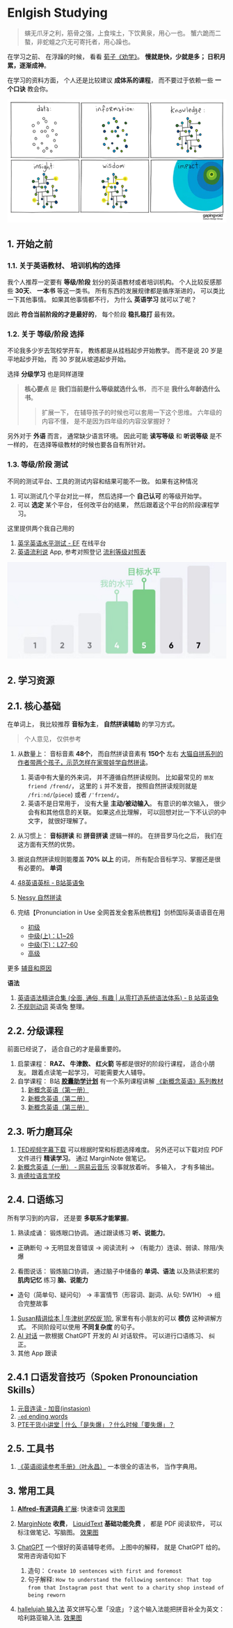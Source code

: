 # Enlgish Studying

> 螾无爪牙之利，筋骨之强，上食埃土，下饮黄泉，用心一也。
> 蟹六跪而二螯，非蛇蟺之穴无可寄托者，用心躁也。

在学习之前、 在浮躁的时候， 看看 [荀子《劝学》](https://www.bilibili.com/video/BV1aP411W7Dq/)。 **慢就是快，少就是多； 日积月累，逐渐成神**。

在学习的资料方面， 个人还是比较建议 **成体系的课程**， 而不要过于依赖一些 **一个口诀** 教会你。

![](./docs/img/data-information-knowleage-insight-wisdom-impact.jpg)

## 1. 开始之前

### 1.1. 关于英语教材、 培训机构的选择

我个人推荐一定要有 **等级/阶段** 划分的英语教材或者培训机构。 个人比较反感那些 **30天**、 **一本书** 等这一类书。 
所有东西的发展规律都是循序渐进的， 可以类比一下其他事情。 如果其他事情都不行， 为什么 **英语学习** 就可以了呢？

因此 **符合当前阶段的才是最好的**， 每个阶段 **稳扎稳打** 最有效。


### 1.2. 关于 **等级/阶段** 选择

不论我多少岁去驾校学开车， 教练都是从挂档起步开始教学。 而不是说 20 岁是平地起步开始， 而 30 岁就从坡道起步开始。

选择 **分级学习** 也是同样道理

> **核心要点** 是 **我们当前是什么等级就选什么书**， 而不是 **我什么年龄选什么书**。 
>> 扩展一下， 在辅导孩子的时候也可以套用一下这个思维。 六年级的内容不懂， 是不是因为四年级的内容没掌握好？

另外对于 **外语** 而言， 通常缺少语言环境。 因此可能 **读写等级** 和 **听说等级** 是不一样的， 在选择等级教材的时候也要各自有所针对。

### 1.3. **等级/阶段** 测试

不同的测试平台、工具的测试内容和结果可能不一致。 如果有这种情况

1. 可以测试几个平台对比一样， 然后选择一个 **自己认可** 的等级开始学。
2. 可以 **选定** 某个平台， 任何改平台的结果， 然后跟着这个平台的阶段课程学习。

这里提供两个我自己用的

1. [英孚英语水平测试 - EF](https://www.efset.org/zh/) 在线平台
2. [英语流利说](https://www.liulishuo.com/) App, 参考对照登记 [流利等级对照表](./docs/img/fluent-english-level.jpg)

![](./docs/img/level-test-simple.jpg)


## 2. 学习资源

## 2.1. 核心基础

在单词上， 我比较推荐 **音标为主**， **自然拼读辅助** 的学习方式。

> 个人意见， 仅供参考

1. 从数量上： 音标音素 **48个**， 而自然拼读音素有 **150个** 左右 [大猫自拼系列的作者带两个孩子，示范怎样在家带娃学自然拼读](https://www.bilibili.com/video/BV1uh4y1v7n9/)。  
    1. 英语中有大量的外来词， 并不遵循自然拼读规则。 比如最常见的 `朋友 friend /frend/`， 这里的 `i` 并不发音， 按照自然拼读规则就是 `/friːnd/`(`piece`) 或者 `/ˈfrɪend/`。
    2. 英语不是日常用于， 没有大量 **主动/被动输入**。 有意识的单次输入， 很少会有和其他信息的关联。 如果这点比理解， 可以回想对比一下不认识的中文字， 就很好理解了。
2. 从习惯上： **音标拼读** 和 **拼音拼读** 逻辑一样的。 在拼音罗马化之后， 我们在这方面有天然的优势。
3. 据说自然拼读规则能覆盖 **70% 以上** 的词， 所有配合音标学习、掌握还是很有必要的。
**单词**

1. [48英语英标 - B站英语兔](https://www.bilibili.com/video/BV1vi4y1C73C/)
2. [Nessy 自然拼读](https://www.bilibili.com/video/BV1SN411B7ok/)
4. 完结【Pronunciation in Use 全网首发全套系统教程】剑桥国际英语语音在用
    + [初级](https://www.bilibili.com/video/BV1YV411W71G/)
    + [中级(上)：L1~26](https://www.bilibili.com/video/BV1Ay4y1j73x/)
    + [中级(下)：L27-60](https://www.bilibili.com/video/BV1cX4y1U7qT/)
    + [高级](https://www.bilibili.com/video/BV1sh411H7Wz)

更多 [辅音和原因](/english/consonant-vowel.md)

**语法**

1. [英语语法精讲合集 (全面, 通俗, 有趣 | 从零打造系统语法体系) - B 站英语兔](https://www.bilibili.com/video/BV1XY411J7aG/)
2. [不规则动词](/english/irregular-verbs.md) 英语兔 整理。

## 2.2. 分级课程

前面已经说了， 适合自己的才是最重要的。

1. 启蒙课程： **RAZ、 牛津数、 红火箭** 等都是很好的阶段行课程， 适合小朋友。 跟着点读笔一起学习， 可能需要大人辅导。
2. 自学课程： B站 [**胶囊助学计划**](https://space.bilibili.com/1078480983) 有一个系列课程讲解 [《新概念英语》系列教材](/english/new-concept-english.md)
    1. [新概念英语（第一册）](https://www.bilibili.com/video/BV1xa411J7jJ/)
    1. [新概念英语（第二册）](https://www.bilibili.com/video/BV1XA4y1o72C/)
    1. [新概念英语（第三册）](https://www.bilibili.com/video/BV1zY4y187cK/)

## 2.3. 听力磨耳朵

1. [TED视频字幕下载](http://ted163.com/) 可以根据时常和标题选择难度。 另外还可以下载对应 PDF 文件进行 **精读学习**。 通过 MarginNote 做笔记。
2. [新概念英语（一册） - 网易云音乐](https://music.163.com/playlist?id=2396882979&userid=74572695) 没事就放着听。 多输入， 才有多输出。
3. [肯德拉语言学校](https://space.bilibili.com/494288574?spm_id_from=333.337.0.0)

## 2.4. 口语练习


所有学习到的内容， 还是要 **多联系才能掌握**。

1. 熟读成诵： 锻炼眼口协调。 通过跟读练习 **听、说能力**。
+ 正确断句 -> 无明显发音错误 -> 阅读流利 -> （有能力）连读、弱读、除阻/失爆

2. 看图说话： 锻炼脑口协调， 通过脑子中储备的 **单词、语法** 以及熟读积累的 **肌肉记忆** 练习 **脑、说能力**
+ 造句（简单句、疑问句） -> 丰富情节（形容词、副词、从句: 5W1H） -> 组合完整故事

1. [Susan精讲绘本 | 牛津树*学校版* 1阶](https://www.bilibili.com/video/BV1LJ411j741/), 家里有有小朋友的可以 **模仿** 这种讲解方式。 不同阶段可以使用 **不同复杂度** 的句子。
2. [AI 对话](https://app.myshell.ai/) 一款根据 ChatGPT 开发的 AI 对话软件。 可以进行口语练习、 纠正。
3. 其他 App 跟读


## 2.4.1 口语发音技巧（Spoken Pronounciation Skills）

1. [元音连读 - 加音(instasion)](./english/pronounciation/vowels-instrsion.md)
2. [`-ed` ending words](./english/pronounciation/ed-ending-words.md)
3. [PTE干货小讲堂 | 什么「是失爆」？什么时候「要失爆」？](https://zhuanlan.zhihu.com/p/144527370)


## 2.5. 工具书

1. [《英语阅读参考手册》（叶永昌）](/english/a-reference-for-english-reading.md) 一本很全的语法书， 当作字典用。


## 3. 常用工具

1. [**Alfred-有道词典** 扩展](https://github.com/tangx/alfred-youdao): 快速查词 [效果图](./docs/img/alfred-youdao.jpg)

2. [MarginNote](https://www.marginnote.com/) **收费**， [LiquidText](https://www.liquidtext.net/) **基础功能免费** ， 都是 PDF 阅读软件， 可以标注做笔记、写脑图。 [效果图](./docs/img/marginnote-notes.jpg)

3. [ChatGPT](https://chat.openai.com/) 一个很好的英语辅导老师。 上图中的解释， 就是 ChatGPT 给的。 常用咨询语句如下
    1. 造句： `Create 10 sentences with first and foremost`
    2. 句子解释: `How to understand the following sentence: That top from that Instagram post that went to a charity shop instead of being reworn`

4. [hallelujah 输入法](https://github.com/dongyuwei/hallelujahIM) 英文拼写心里「没底」？这个输入法能把拼音补全为英文：哈利路亚输入法. [效果图](https://raw.githubusercontent.com/dongyuwei/hallelujahIM/master/snapshots/suggestions2.png)